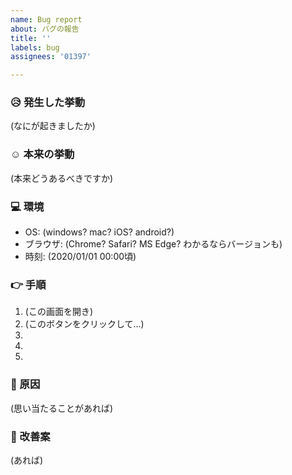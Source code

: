 ```yaml
---
name: Bug report
about: バグの報告
title: ''
labels: bug
assignees: '01397'

---
```


### :disappointed_relieved: 発生した挙動
(なにが起きましたか)

### :relaxed: 本来の挙動
(本来どうあるべきですか)

### :computer: 環境
- OS: (windows? mac? iOS? android?)
- ブラウザ: (Chrome? Safari? MS Edge? わかるならバージョンも)
- 時刻: (2020/01/01 00:00頃)

### :point_right: 手順
1. (この画面を開き)
2. (このボタンをクリックして...)
3. 
4. 
5. 

### :imp: 原因
(思い当たることがあれば)

### :angel: 改善案
(あれば)
